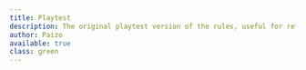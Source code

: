 ```yaml
---
title: Playtest
description: The original playtest version of the rules, useful for reference
author: Paizo
available: true
class: green
---
```

